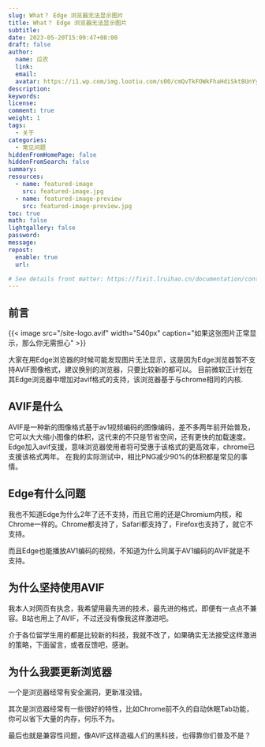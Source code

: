 ```yaml
---
slug: What？ Edge 浏览器无法显示图片
title: What？ Edge 浏览器无法显示图片
subtitle:
date: 2023-05-20T15:09:47+08:00
draft: false
author:
  name: 瓜农
  link:
  email:
  avatar: https://i1.wp.com/img.lootiu.com/s00/cmQvTkFOWkFhaHdiSktBUnYyTmFvbTczTWp6bGU5TUl4SWxYczFCMFdDQT0-d.jpg
description:
keywords:
license:
comment: true
weight: 1
tags:
  - 关于
categories:
  - 常见问题
hiddenFromHomePage: false
hiddenFromSearch: false
summary:
resources:
  - name: featured-image
    src: featured-image.jpg
  - name: featured-image-preview
    src: featured-image-preview.jpg
toc: true
math: false
lightgallery: false
password:
message:
repost:
  enable: true
  url:

# See details front matter: https://fixit.lruihao.cn/documentation/content-management/introduction/#front-matter
---
```


<!--more-->

## 前言

{{< image src="/site-logo.avif" width="540px" caption="如果这张图片正常显示，那么你无需担心" >}}

大家在用Edge浏览器的时候可能发现图片无法显示，这是因为Edge浏览器暂不支持AVIF图像格式，建议换别的浏览器，只要比较新的都可以。
目前微软正计划在其Edge浏览器中增加对avif格式的支持，该浏览器基于与chrome相同的内核. 
## AVIF是什么

AVIF是一种新的图像格式基于av1视频编码的图像编码，差不多两年前开始普及，它可以大大缩小图像的体积，这代来的不只是节省空间，还有更快的加载速度。
Edge加入avif支援，意味浏览器使用者将可受惠于该格式的更高效率，chrome已支援该格式两年。
在我的实际测试中，相比PNG减少90%的体积都是常见的事情。

## Edge有什么问题

我也不知道Edge为什么2年了还不支持，而且它用的还是Chromium内核，和Chrome一样的。Chrome都支持了，Safari都支持了，Firefox也支持了，就它不支持。

而且Edge也能播放AV1编码的视频，不知道为什么同属于AV1编码的AVIF就是不支持。

## 为什么坚持使用AVIF

我本人对网页有执念，我希望用最先进的技术，最先进的格式，即便有一点点不兼容。B站也用上了AVIF，不过还没有像我这样激进吧。

介于各位留学生用的都是比较新的科技，我就不改了，如果确实无法接受这样激进的策略，下面留言，或者反馈吧，感谢。

## 为什么我要更新浏览器

一个是浏览器经常有安全漏洞，更新准没错。

其次是浏览器经常有一些很好的特性，比如Chrome前不久的自动休眠Tab功能，你可以省下大量的内存，何乐不为。

最后也就是兼容性问题，像AVIF这样造福人们的黑科技，也得靠你们普及不是？
